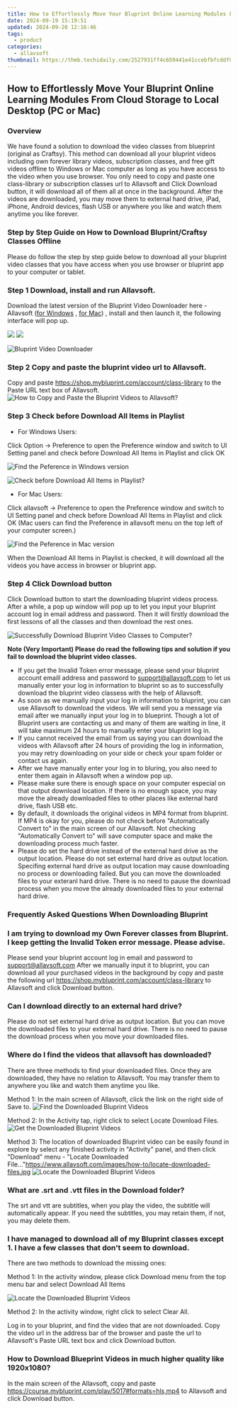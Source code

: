 ```yaml
---
title: How to Effortlessly Move Your Bluprint Online Learning Modules From Cloud Storage to Local Desktop (PC or Mac)
date: 2024-09-19 15:19:51
updated: 2024-09-20 12:16:46
tags:
  - product
categories:
  - allavsoft
thumbnail: https://thmb.techidaily.com/2527931ff4c659441e41ccebfbfcddf054977d94a39490ac9b4d8ff28e70d8e5.jfif
---
```


## How to Effortlessly Move Your Bluprint Online Learning Modules From Cloud Storage to Local Desktop (PC or Mac)

### Overview

We have found a solution to download the video classes from blueprint (original as Craftsy). This method can download all your bluprint videos including own forever library videos, subscription classes, and free gift videos offline to Windows or Mac computer as long as you have access to the video when you use browser. You only need to copy and paste one class-library or subscription classes url to Allavsoft and Click Download button, it will download all of them all at once in the background. After the videos are downloaded, you may move them to external hard drive, iPad, iPhone, Android devices, flash USB or anywhere you like and watch them anytime you like forever.

### Step by Step Guide on How to Download Bluprint/Craftsy Classes Offline

Please do follow the step by step guide below to download all your bluprint video classes that you have access when you use browser or bluprint app to your computer or tablet.

### Step 1 Download, install and run Allavsoft.

Download the latest version of the Bluprint Video Downloader here - Allavsoft ([for Windows](https://tools.techidaily.com/allavsoft/products/) , [for Mac](https://tools.techidaily.com/allavsoft/products/)) , install and then launch it, the following interface will pop up.

[![](https://www.allavsoft.com/how-to/../images/how-to/free-download-win.jpg)](https://tools.techidaily.com/allavsoft/products/) [![](https://www.allavsoft.com/how-to/../images/how-to/free-download-mac.jpg)](https://tools.techidaily.com/allavsoft/products/)

![Bluprint Video Downloader](https://www.allavsoft.com/how-to/../images/allavsoft/screen-shot-600.jpg)

### Step 2 Copy and paste the bluprint video url to Allavsoft.

Copy and paste <https://shop.mybluprint.com/account/class-library> to the Paste URL text box of Allavsoft. ![How to Copy and Paste the Bluprint Videos to Allavsoft?](https://www.allavsoft.com/how-to/../images/how-to/download-bluprint-classes/copy-paste-bluprint-video-url-to-allavsoft.jpg)

### Step 3 Check before Download All Items in Playlist

* For Windows Users:

Click Option -> Preference to open the Preference window and switch to UI Setting panel and check before Download All Items in Playlist and click OK

![Find the Peference in Windows version](https://www.allavsoft.com/how-to/../images/how-to/windows-option-preference.jpg)

![Check before Download All Items in Playlist?](https://www.allavsoft.com/how-to/../images/how-to/download-all-items-in-playlist.jpg)

* For Mac Users:

Click allavsoft -> Preference to open the Preference window and switch to UI Setting panel and check before Download All Items in Playlist and click OK (Mac users can find the Preference in allavsoft menu on the top left of your computer screen.)

![Find the Peference in Mac version](https://www.allavsoft.com/how-to/../images/how-to/mac-preferences-ui-setting.jpg)

When the Download All Items in Playlist is checked, it will download all the videos you have access in browser or bluprint app.

### Step 4 Click Download button

Click Download button to start the downloading bluprint videos process. After a while, a pop up window will pop up to let you input your bluprint account log in email address and password. Then it will firstly download the first lessons of all the classes and then download the rest ones.

![Successfully Download Bluprint Video Classes to Computer?](https://www.allavsoft.com/how-to/../images/how-to/download-bluprint-classes/download-bluprint-videos-success.jpg)

**Note (Very Important) Please do read the following tips and solution if you fail to download the bluprint video classes.**

* If you get the Invalid Token error message, please send your bluprint account emaill address and password to support@allavsoft.com to let us manually enter your log in information to bluprint so as to successfully download the bluprint video classess with the help of Allavsoft.
* As soon as we manually input your log in information to bluprint, you can use Allavsoft to download the videos. We will send you a message via email after we manually input your log in to blueprint. Though a lot of Bluprint users are contacting us and many of them are waiting in line, it will take maximum 24 hours to manually enter your bluprint log in.
* If you cannot received the email from us saying you can download the videos with Allavsoft after 24 hours of providing the log in information, you may retry downloading on your side or check your spam folder or contact us again.
* After we have manually enter your log in to bluring, you also need to enter them again in Allavsoft when a window pop up.
* Please make sure there is enough space on your computer especial on that output download location. If there is no enough space, you may move the already downloaded files to other places like external hard drive, flash USB etc.
* By default, it downloads the original videos in MP4 format from bluprint. If MP4 is okay for you, please do not check before "Automatically Convert to" in the main screen of our Allavsoft. Not checking "Automatically Convert to" will save computer space and make the downloading process much faster.
* Please do set the hard drive instead of the external hard drive as the output location. Please do not set external hard drive as output location. Specifing external hard drive as output location may cause downloading no process or downloading failed. But you can move the downloaded files to your exteranl hard drive. There is no need to pause the download process when you move the already downloaded files to your external hard drive.

### **Frequently Asked Questions When Downloading Bluprint**

### I am trying to download my Own Forever classes from Bluprint. I keep getting the Invalid Token error message. Please advise.

Please send your bluprint account log in email and password to support@allavsoft.com After we manually input it to bluprint, you can download all your purchased videos in the background by copy and paste the following url <https://shop.mybluprint.com/account/class-library> to Allavsoft and click Download button.

### Can I download directly to an external hard drive?

Please do not set external hard drive as output location. But you can move the downloaded files to your external hard drive. There is no need to pause the download process when you move your downloaded files.

### Where do I find the videos that allavsoft has downloaded?

There are three methods to find your downloaded files. Once they are downloaded, they have no relation to Allavsoft. You may transfer them to anywhere you like and watch them anytime you like.

Method 1: In the main screen of Allavsoft, click the link on the right side of Save to. ![Find the Downloaded Bluprint Videos](https://www.allavsoft.com/how-to/../images/how-to/save-to-link.jpg)

Method 2: In the Activity tap, right click to select Locate Download Files. ![Get the Downloaded Bluprint Videos](https://www.allavsoft.com/how-to/../images/how-to/download-bluprint-classes/right-click.jpg)

Method 3: The location of downloaded Bluprint video can be easily found in explore by select any finished activity in "Activity" panel, and then click "Download" menu - "Locate Downloaded File..."<https://www.allavsoft.com/images/how-to/locate-downloaded-files.jpg> ![Locate the Downloaded Bluprint Videos](https://www.allavsoft.com/how-to/../images/how-to/download-bluprint-classes/locate-downloaded-files.jpg)

### What are .srt and .vtt files in the Download folder?

The srt and vtt are subtitles, when you play the video, the subtitle will automatically appear. If you need the subtitles, you may retain them, if not, you may delete them.

### I have managed to download all of my Bluprint classes except 1\. I have a few classes that don't seem to download.

There are two methods to download the missing ones:

Method 1: In the activity window, please click Download menu from the top menu bar and select Download All Items

![Locate the Downloaded Bluprint Videos](https://www.allavsoft.com/how-to/../images/how-to/download-bluprint-classes/download-all-items.jpg)

Method 2: In the activity window, right click to select Clear All.

Log in to your bluprint, and find the video that are not downloaded. Copy the video url in the address bar of the browser and paste the url to Allavsoft's Paste URL text box and click Download button.

### How to Download Blueprint Videos in much higher quality like 1920x1080?

In the main screen of the Allavsoft, copy and paste <https://course.mybluprint.com/play/5017#formats=hls,mp4> to Allavsoft and click Download button.

<ins class="adsbygoogle"
     style="display:block"
     data-ad-format="autorelaxed"
     data-ad-client="ca-pub-7571918770474297"
     data-ad-slot="1223367746"></ins>



<ins class="adsbygoogle"
     style="display:block"
     data-ad-client="ca-pub-7571918770474297"
     data-ad-slot="8358498916"
     data-ad-format="auto"
     data-full-width-responsive="true"></ins>
